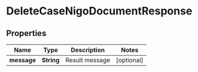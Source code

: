 

# DeleteCaseNigoDocumentResponse


## Properties

| Name | Type | Description | Notes |
|------------ | ------------- | ------------- | -------------|
|**message** | **String** | Result message |  [optional] |



